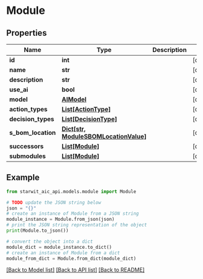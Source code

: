 # Module


## Properties

Name | Type | Description | Notes
------------ | ------------- | ------------- | -------------
**id** | **int** |  | [optional] 
**name** | **str** |  | [optional] 
**description** | **str** |  | [optional] 
**use_ai** | **bool** |  | [optional] 
**model** | [**AIModel**](AIModel.md) |  | [optional] 
**action_types** | [**List[ActionType]**](ActionType.md) |  | [optional] 
**decision_types** | [**List[DecisionType]**](DecisionType.md) |  | [optional] 
**s_bom_location** | [**Dict[str, ModuleSBOMLocationValue]**](ModuleSBOMLocationValue.md) |  | [optional] 
**successors** | [**List[Module]**](Module.md) |  | [optional] 
**submodules** | [**List[Module]**](Module.md) |  | [optional] 

## Example

```python
from starwit_aic_api.models.module import Module

# TODO update the JSON string below
json = "{}"
# create an instance of Module from a JSON string
module_instance = Module.from_json(json)
# print the JSON string representation of the object
print(Module.to_json())

# convert the object into a dict
module_dict = module_instance.to_dict()
# create an instance of Module from a dict
module_from_dict = Module.from_dict(module_dict)
```
[[Back to Model list]](../README.md#documentation-for-models) [[Back to API list]](../README.md#documentation-for-api-endpoints) [[Back to README]](../README.md)


